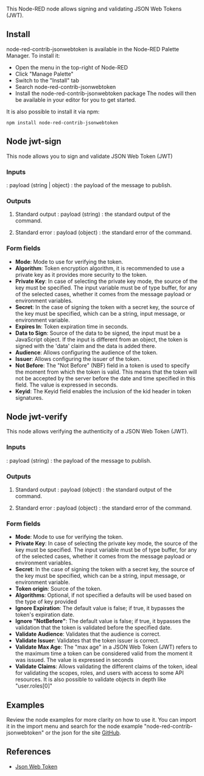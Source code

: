 This Node-RED node allows signing and validating JSON Web Tokens (JWT).

## Install
node-red-contrib-jsonwebtoken is available in the Node-RED Palette Manager. To install it:

* Open the menu in the top-right of Node-RED
* Click "Manage Palette"
* Switch to the "Install" tab
* Search node-red-contrib-jsonwebtoken
* Install the node-red-contrib-jsonwebtoken package
The nodes will then be available in your editor for you to get started.

It is also possible to install it via npm:
```
npm install node-red-contrib-jsonwebtoken
```

## Node jwt-sign

This node allows you to sign and validate JSON Web Token (JWT)

### Inputs

: payload (string | object) :  the payload of the message to publish.


### Outputs

1. Standard output
: payload (string) : the standard output of the command.

2. Standard error
: payload (object) : the standard error of the command.

### Form fields

* **Mode**: Mode to use for verifying the token.
* **Algorithm**: Token encryption algorithm, it is recommended to use a private key as it provides more security to the token.
* **Private Key**: In case of selecting the private key mode, the source of the key must be specified. The input variable must be of type buffer, for any of the selected cases, whether it comes from the message payload or environment variables.
* **Secret**: In the case of signing the token with a secret key, the source of the key must be specified, which can be a string, input message, or environment variable.
* **Expires In**: Token expiration time in seconds.
* **Data to Sign**: Source of the data to be signed, the input must be a JavaScript object. If the input is different from an object, the token is signed with the 'data' claim and the data is added there.
* **Audience**: Allows configuring the audience of the token.
* **Issuer**: Allows configuring the issuer of the token.
* **Not Before**: The "Not Before" (NBF) field in a token is used to specify the moment from which the token is valid. This means that the token will not be accepted by the server before the date and time specified in this field. The value is expressed in seconds.
* **Keyid**: The Keyid field enables the inclusion of the kid header in token signatures.

## Node jwt-verify

This node allows verifying the authenticity of a JSON Web Token (JWT).

### Inputs

: payload (string) :  the payload of the message to publish.


### Outputs

1. Standard output
: payload (object) : the standard output of the command.

2. Standard error
: payload (object) : the standard error of the command.

### Form fields

* **Mode**: Mode to use for verifying the token.
* **Private Key**: In case of selecting the private key mode, the source of the key must be specified. The input variable must be of type buffer, for any of the selected cases, whether it comes from the message payload or environment variables.
* **Secret**: In the case of signing the token with a secret key, the source of the key must be specified, which can be a string, input message, or environment variable.
* **Token origin**: Source of the token.
* **Algorithms**: Optional, if not specified a defaults will be used based on the type of key provided
* **Ignore Expiration**: The default value is false; if true, it bypasses the token's expiration date.
* **Ignore "NotBefore"**: The default value is false; if true, it bypasses the validation that the token is validated before the specified date.
* **Validate Audience**: Validates that the audience is correct.
* **Validate Issuer**: Validates that the token issuer is correct.
* **Validate Max Age**: The "max age" in a JSON Web Token (JWT) refers to the maximum time a token can be considered valid from the moment it was issued. The value is expressed in seconds
* **Validate Claims**: Allows validating the different claims of the token, ideal for validating the scopes, roles, and users with access to some API resources. It is also possible to validate objects in depth like "user.roles[0]"
    

## Examples

Review the node examples for more clarity on how to use it. You can import it in the import menu and search for the node example "node-red-contrib-jsonwebtoken" or the json for the site [GitHub](https://github.com/asielh1n1/node-red-contrib-jsonwebtoken/blob/main/examples/flows.json).

## References

 - [Json Web Token](https://www.npmjs.com/package/jsonwebtoken)
